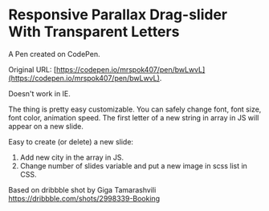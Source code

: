 # Responsive Parallax Drag-slider With Transparent Letters

A Pen created on CodePen.

Original URL: [https://codepen.io/mrspok407/pen/bwLwvL](https://codepen.io/mrspok407/pen/bwLwvL).

Doesn't work in IE.

The thing is pretty easy customizable.
You can safely change font, font size, font color, animation speed. The first letter of a new string in array in JS will appear on a new slide.

Easy to create (or delete) a new slide:
1. Add new city in the array in JS.
2. Change number of slides variable and put a new image in scss list in CSS.

Based on dribbble shot by Giga Tamarashvili https://dribbble.com/shots/2998339-Booking